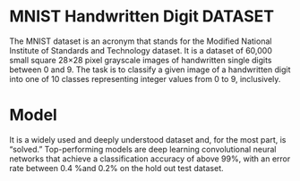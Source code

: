 # MNIST Handwritten Digit DATASET

The MNIST dataset is an acronym that stands for the Modified National Institute of Standards and Technology dataset.  It is a dataset of 60,000 small square 28×28 pixel grayscale images of handwritten single digits between 0 and 9.  The task is to classify a given image of a handwritten digit into one of 10 classes representing integer values from 0 to 9, inclusively.  



# Model 
It is a widely used and deeply understood dataset and, for the most part, is “solved.” Top-performing models are deep learning convolutional neural networks that achieve a classification accuracy of above 99%, with an error rate between 0.4 %and 0.2% on the hold out test dataset.

